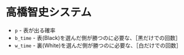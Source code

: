 # 高橋智史システム

* `p` - 表が出る確率
* `b_time` - 表(Black)を選んだ側が勝つのに必要な、［黒だけでの回数］
* `w_time` - 裏(White)を選んだ側が勝つのに必要な、［白だけでの回数］

